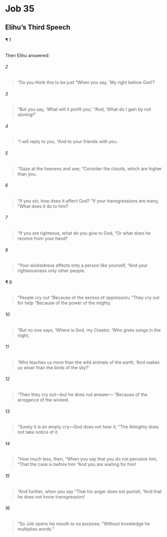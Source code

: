 # Job 35
## Elihu’s Third Speech
###### ¶ 1
Then Elihu answered:
###### 2
> “Do you think this to be just
> “When you say, ‘My right before God’?
###### 3
> “But you say, ‘What will it profit you,’
> “And, ‘What do I gain by not sinning?’
###### 4
> “I will reply to you,
> “And to your friends with you.
###### 5
> “Gaze at the heavens and see;
> “Consider the clouds, which are higher than you.
###### 6
> “If you sin, how does it affect God?
> “If your transgressions are many,
> “What does it do to him?
###### 7
> “If you are righteous, what do you give to God,
> “Or what does he receive from your hand?
###### 8
> “Your wickedness affects only a person like yourself,
> “And your righteousness only other people.
###### ¶ 9
> “People cry out
> “Because of the excess of oppression;
> “They cry out for help
> “Because of the power of the mighty.
###### 10
> “But no one says, ‘Where is God, my Creator,
> ‘Who gives songs in the night,
###### 11
> ‘Who teaches us more than the wild animals of the earth,
> ‘And makes us wiser than the birds of the sky?’
###### 12
> “Then they cry out—but he does not answer—
> “Because of the arrogance of the wicked.
###### 13
> “Surely it is an empty cry—God does not hear it;
> “The Almighty does not take notice of it.
###### 14
> “How much less, then,
> “When you say that you do not perceive him,
> “That the case is before him
> “And you are waiting for him!
###### 15
> “And further, when you say
> “That his anger does not punish,
> “And that he does not know transgression!
###### 16
> “So Job opens his mouth to no purpose;
> “Without knowledge he multiplies words.”
